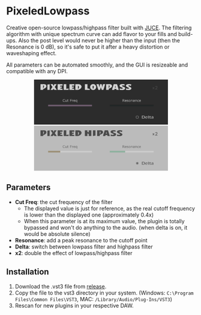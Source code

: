 # PixeledLowpass

Creative open-source lowpass/highpass filter built with [JUCE](https://juce.com/). The filtering algorithm with unique spectrum curve can add flavor to your fills and build-ups. Also the post level would never be higher than the input (then the Resonance is 0 dB), so it's safe to put it after a heavy distortion or waveshaping effect.

All parameters can be automated smoothly, and the GUI is resizeable and compatible with any DPI.

<div align="center">
    <img width="357" alt="PixeledLowpass Lowpass Mode" src="https://raw.githubusercontent.com/IcEarthlight/PixeledLowpass/master/screenshot_lowpass.png">
    <img width="357" alt="PixeledLowpass Highpass Mode" src="https://raw.githubusercontent.com/IcEarthlight/PixeledLowpass/master/screenshot_hipass.png">

</div>

## Parameters

- **Cut Freq**: the cut frequency of the filter
  - The displayed value is just for reference, as the real cutoff frequency is lower than the displayed one (approximately 0.4x)
  - When this parameter is at its maximum value, the plugin is totally bypassed and won't do anything to the audio. (when delta is on, it would be absolute silence)
- **Resonance**: add a peak resonance to the cutoff point
- **Delta**: switch between lowpass filter and highpass filter
- **x2**: double the effect of lowpass/highpass filter

## Installation

1. Download the .vst3 file from [release](https://github.com/IcEarthlight/PixeledLowpass/releases).
2. Copy the file to the vst3 directory in your system. (Windows: `C:\Program Files\Common Files\VST3`, MAC: `/Library/Audio/Plug-Ins/VST3`)
3. Rescan for new plugins in your respective DAW.